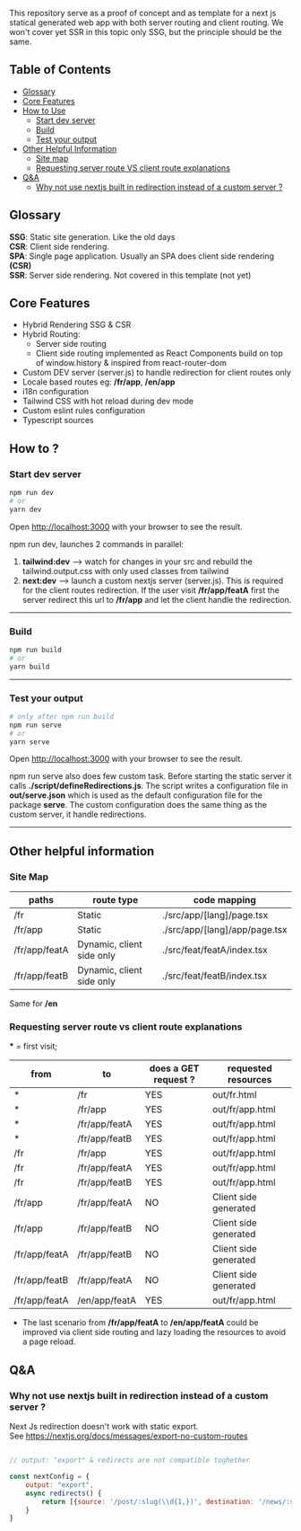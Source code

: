 This repository serve as a proof of concept and as template for a next js statical generated web app with both server
routing and client routing.
We won't cover yet SSR in this topic only SSG, but the principle should be the same.


## Table of Contents
- [Glossary](#glossary)
- [Core Features](#core-features)
- [How to Use](#how-to-use)
  - [Start dev server](#start-dev-server)
  - [Build](#build)
  - [Test your output](#test-your-output)
- [Other Helpful Information](#other-helpful-information)
  - [Site map](#site-map)
  - [Requesting server route VS client route explanations](#requesting-server-route-vs-client-route-explanations)
- [Q&A](#qa)
    - [Why not use nextjs built in redirection instead of a custom server ?](#why-not-use-nextjs-built-in-redirection-instead-of-a-custom-server-)



## Glossary

**SSG**: Static site generation. Like the old days <br/>
**CSR**: Client side rendering. <br/>
**SPA**: Single page application. Usually an SPA does client side rendering **(CSR)** <br/>
**SSR**: Server side rendering. Not covered in this template (not yet)

## Core Features

- Hybrid Rendering SSG & CSR
- Hybrid Routing:
    - Server side routing
    - Client side routing implemented as React Components build on top of window.history & inspired from
      react-router-dom
- Custom DEV server (server.js) to handle redirection for client routes only
- Locale based routes eg: **/fr/app**, **/en/app**
- i18n configuration
- Tailwind CSS with hot reload during dev mode
- Custom eslint rules configuration
- Typescript sources

## How to ?

### Start dev server

```bash
npm run dev
# or
yarn dev
```

Open [http://localhost:3000](http://localhost:3000) with your browser to see the result.

npm run dev, launches 2 commands in parallel:

1) **tailwind:dev** --> watch for changes in your src and rebuild the tailwind.output.css with only used classes from
   tailwind
2) **next:dev** -->  launch a custom nextjs server (server.js). This is required for the client routes redirection. If
   the user visit **/fr/app/featA** first the server redirect this url to **/fr/app** and let the client handle the
   redirection.

___

### Build

```bash
npm run build
# or
yarn build
```

___

### Test your output

```bash
# only after npm run build
npm run serve
# or
yarn serve
```

Open [http://localhost:3000](http://localhost:3000) with your browser to see the result.

npm run serve also does few custom task. Before starting the static server it calls **./script/defineRedirections.js**.
The script writes a configuration file in **out/serve.json** which is used as the default configuration file for the
package **serve**. The custom configuration does the same thing as the custom server, it handle redirections.
___

## Other helpful information

### Site Map

| paths         | route type                | code mapping                   |
|---------------|---------------------------|--------------------------------|
| /fr           | Static                    | ./src/app/[lang]/page.tsx      |
| /fr/app       | Static                    | ./src/app/[lang]/app/page.tsx  |
| /fr/app/featA | Dynamic, client side only | ./src/feat/featA/index.tsx |
| /fr/app/featB | Dynamic, client side only | ./src/feat/featB/index.tsx |

Same for <strong>/en</strong>

### Requesting server route vs client route explanations

<strong>*</strong> = first visit;

| from          | to            | does a GET request ? | requested  resources  |
|---------------|---------------|----------------------|-----------------------|
| *             | /fr           | YES                  | out/fr.html           |
| *             | /fr/app       | YES                  | out/fr/app.html       |
| *             | /fr/app/featA | YES                  | out/fr/app.html       |
| *             | /fr/app/featB | YES                  | out/fr/app.html       |
| /fr           | /fr/app       | YES                  | out/fr/app.html       |
| /fr           | /fr/app/featA | YES                  | out/fr/app.html       |
| /fr           | /fr/app/featB | YES                  | out/fr/app.html       |
| /fr/app       | /fr/app/featA | NO                   | Client side generated |
| /fr/app       | /fr/app/featB | NO                   | Client side generated |
| /fr/app/featA | /fr/app/featB | NO                   | Client side generated |
| /fr/app/featB | /fr/app/featA | NO                   | Client side generated |
| /fr/app/featA | /en/app/featA | YES                  | out/fr/app.html       |

* The last scenario from **/fr/app/featA** to **/en/app/featA** could be improved via client side routing and lazy
  loading the resources to avoid a page reload. 


## Q&A

### Why not use nextjs built in redirection instead of a custom server ?

Next Js redirection doesn't work with static export.  
See https://nextjs.org/docs/messages/export-no-custom-routes
```js

// output: "export" & redirects are not compatible toghether

const nextConfig = {
    output: "export",
    async redirects() {
        return [{source: '/post/:slug(\\d{1,})', destination: '/news/:slug'}],
    }
}
```

